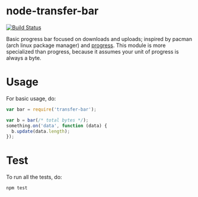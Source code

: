 # node-transfer-bar

[![Build Status](https://travis-ci.org/djblue/node-transfer-bar.svg?branch=master)](https://travis-ci.org/djblue/node-transfer-bar)

Basic progress bar focused on downloads and uploads; inspired by pacman
(arch linux package manager) and
[progress](https://www.npmjs.com/package/progress). This module is more
specialized than progress, because it assumes your unit of progress is
always a byte.

# Usage

For basic usage, do:

```javascript
var bar = require('transfer-bar');

var b = bar(/* total bytes */);
something.on('data', function (data) {
  b.update(data.length);
});
```

# Test

To run all the tests, do:

    npm test
